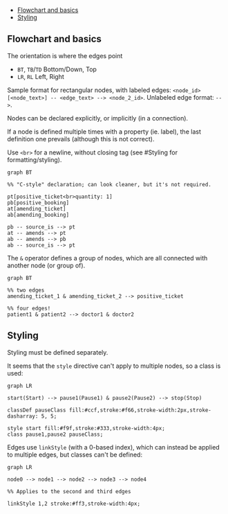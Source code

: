 - [Flowchart and basics](#flowchart-and-basics)
- [Styling](#styling)
 
## Flowchart and basics

The orientation is where the edges point

- `BT`, `TB`/`TD` Bottom/Down, Top
- `LR`, `RL` Left, Right

Sample format for rectangular nodes, with labeled edges: `<node_id>[<node_text>] -- <edge_text> --> <node_2_id>`. Unlabeled edge format: `-->`.

Nodes can be declared explicitly, or implicitly (in a connection).

If a node is defined multiple times with a property (ie. label), the last definition one prevails (although this is not correct).

Use `<br>` for a newline, without closing tag (see #Styling for formatting/styling).

```mermaid
graph BT

%% "C-style" declaration; can look cleaner, but it's not required.

pt[positive_ticket<br>quantity: 1]
pb[positive_booking]
at[amending_ticket]
ab[amending_booking]

pb -- source_is --> pt
at -- amends --> pt
ab -- amends --> pb
ab -- source_is --> pt
```

The `&` operator defines a group of nodes, which are all connected with another node (or group of).

```mermaid
graph BT

%% two edges
amending_ticket_1 & amending_ticket_2 --> positive_ticket

%% four edges!
patient1 & patient2 --> doctor1 & doctor2
```

## Styling

Styling must be defined separately.

It seems that the `style` directive can't apply to multiple nodes, so a class is used:

```mermaid
graph LR

start(Start) --> pause1(Pause1) & pause2(Pause2) --> stop(Stop)

classDef pauseClass fill:#ccf,stroke:#f66,stroke-width:2px,stroke-dasharray: 5, 5;

style start fill:#f9f,stroke:#333,stroke-width:4px;
class pause1,pause2 pauseClass;
```

Edges use `linkStyle` (with a 0-based index), which can instead be applied to multiple edges, but classes can't be defined:

```mermaid
graph LR

node0 --> node1 --> node2 --> node3 --> node4

%% Applies to the second and third edges

linkStyle 1,2 stroke:#ff3,stroke-width:4px;
```
